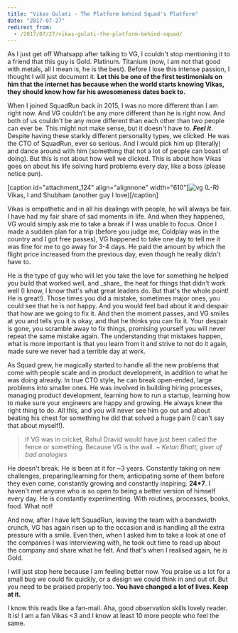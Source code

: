 ```yaml
---
title: "Vikas Gulati - The Platform behind Squad's Platform"
date: "2017-07-27"
redirect_from:
  - /2017/07/27/vikas-gulati-the-platform-behind-squad/
---
```


As I just get off Whatsapp after talking to VG, I couldn't stop mentioning it to a friend that this guy is Gold. Platinum. Titanium (now, I am not that good with metals, all I mean is, he is the best). Before I lose this intense passion, I thought I will just document it. **Let this be one of the first testimonials on him that the internet has because when the world starts knowing Vikas, they should know how far his awesomeness dates back to.**

When I joined SquadRun back in 2015, I was no more different than I am right now. And VG couldn't be any more different than he is right now. And both of us couldn't be any more different than each other than two people can ever be. This might not make sense, but it doesn't have to. _**Feel it**_. Despite having these starkly different personality types, we clicked. He was the CTO of SquadRun, ever so serious. And I would pick him up (literally) and dance around with him (something that not a lot of people can boast of doing). But this is not about how well we clicked. This is about how Vikas goes on about his life solving hard problems every day, like a boss (please notice pun).

\[caption id="attachment\_124" align="alignnone" width="610"\]![vg](https://ktbt10.files.wordpress.com/2017/07/vg.jpeg) (L-R) Vikas, I and Shubham (another guy I love)\[/caption\]

Vikas is empathetic and in all his dealings with people, he will always be fair. I have had my fair share of sad moments in life. And when they happened, VG would simply ask me to take a break if I was unable to focus. Once I made a sudden plan for a trip (before you judge me, Coldplay was in the country and I got free passes), VG happened to take one day to tell me it was fine for me to go away for 3-4 days. He paid the amount by which the flight price increased from the previous day, even though he really didn't have to.

He is the type of guy who will let you take the love for something he helped you build that worked well, and \_share\_ the heat for things that didn't work well (I know, I know that's what great leaders do. But that's the whole point! He is great!). Those times you did a mistake, sometimes major ones, you could see that he is not happy. And you would feel bad about it and despair that how are we going to fix it. And then the moment passes, and VG smiles at you and tells you it is okay, and that he thinks you can fix it. Your despair is gone, you scramble away to fix things, promising yourself you will never repeat the same mistake again. The understanding that mistakes happen, what is more important is that you learn from it and strive to not do it again, made sure we never had a terrible day at work.

As Squad grew, he magically started to handle all the new problems that come with people scale and in product development, in addition to what he was doing already. In true CTO style, he can break open-ended, large problems into smaller ones. He was involved in building hiring processes, managing product development, learning how to run a startup, learning how to make sure your engineers are happy and growing. He always knew the right thing to do. All this, and you will never see him go out and about beating his chest for something he did that solved a huge pain (I can't say that about myself!).

> If VG was in cricket, Rahul Dravid would have just been called the fence or something. Because VG is the wall. ~ _Ketan Bhatt, giver of bad analogies_

He doesn't break. He is been at it for ~3 years. Constantly taking on new challenges, preparing/learning for them, anticipating some of them before they even come, constantly growing and constantly inspiring. **24\*7**. I haven't met anyone who is so open to being a better version of himself every day. He is constantly experimenting. With routines, processes, books, food. What not!

And now, after I have left SquadRun, leaving the team with a bandwidth crunch, VG has again risen up to the occasion and is handling all the extra pressure with a smile. Even then, when I asked him to take a look at one of the companies I was interviewing with, he took out time to read up about the company and share what he felt. And that's when I realised again, he is Gold.

I will just stop here because I am feeling better now. You praise us a lot for a small bug we could fix quickly, or a design we could think in and out of. But you need to be praised properly too. **You have changed a lot of lives. Keep at it.**

I know this reads like a fan-mail. Aha, good observation skills lovely reader. It is! I am a fan Vikas <3 and I know at least 10 more people who feel the same.
